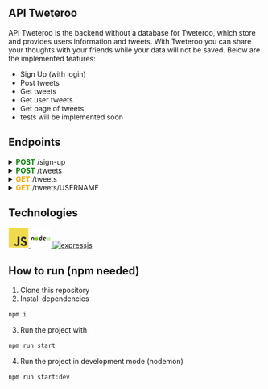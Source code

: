 ## API Tweteroo

API Tweteroo is the backend without a database for Tweteroo, which store and provides users information and tweets. With Tweteroo you can share your thoughts with your friends while your data will not be saved.
Below are the implemented features:

- Sign Up (with login)
- Post tweets
- Get tweets
- Get user tweets
- Get page of tweets
- tests will be implemented soon

## Endpoints

<details>
    <summary>
        <strong style="color:green;">POST</strong> /sign-up
    </summary>
send body request like this:

```json
{
  "username": "joe",
  "avatar": "https://avatar.jpg"
}
```

- it returns status <strong style="color:green;">201</strong> for success

- avatar must be an url that end with jpg|jpeg|png|gif

- it returns status <strong style="color:purple;">400</strong> for any other issue</li>

</details>
<details>
    <summary>
        <strong style="color:green;">POST</strong> /tweets
    </summary>
send body request like this:

```json
{
  "username": "joe",
  "tweet": "i love coffee"
}
```

- it returns status <strong style="color:green;">201</strong> for success

- it returns status <strong style="color:purple;">400</strong> for any other issue</li>

</details>
<details>
    <summary>
        <strong style="color:orange;">GET</strong> /tweets
    </summary>
- it returns an array like this:

```json
[
  {
    "username": "bobesponja",
    "avatar": "https://spongebob.jpg",
    "tweet": "i love coffe"
  }
  {
    "username": "patrik",
    "avatar": "https://patrik.jpeg",
    "tweet": "i love chocolate"
  }
]
```

- you can get more tweets with paging like this:

GET /tweets?page=x

</details>
<details>
    <summary>
        <strong style="color:orange;">GET</strong> /tweets/USERNAME
    </summary>
- it returns an array like this:

```json
[
  {
    "username": "USENAME",
    "avatar": "https://USENAME.jpg",
    "tweet": "i love coffe"
  }
  {
    "username": "USENAME",
    "avatar": "https://USENAME.jpg",
    "tweet": "i love chocolate"
  }
]
```
</details>

## Technologies

<a title="JavaScript" href="https://developer.mozilla.org/en-US/docs/Web/JavaScript" target="_blank" rel="noreferrer"> 
    <img src="https://raw.githubusercontent.com/devicons/devicon/master/icons/javascript/javascript-original.svg" alt="javascript" width="40" height="40"/> 
</a>
<a title="Node JS" href="https://nodejs.org" target="_blank" rel="noreferrer"> 
    <img src="https://raw.githubusercontent.com/devicons/devicon/master/icons/nodejs/nodejs-original-wordmark.svg" alt="nodejs" width="40" height="40"/> 
</a>
<a title="Express JS" href="https://expressjs.com/" target="_blank" rel="noreferrer"> 
    <img src="https://www.vectorlogo.zone/logos/expressjs/expressjs-icon.svg" alt="expressjs" width="40" height="40"/> 
</a>

## How to run (npm needed)

1. Clone this repository
2. Install dependencies

```bash
npm i
```

3. Run the project with

```bash
npm run start
```

4. Run the project in development mode (nodemon)

```bash
npm run start:dev
```
